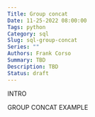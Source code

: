```yaml
---
Title: Group concat
Date: 11-25-2022 08:00:00
Tags: python
Category: sql
Slug: sql-group-concat
Series: ""
Authors: Frank Corso
Summary: TBD
Description: TBD
Status: draft
---
```

INTRO

GROUP CONCAT EXAMPLE